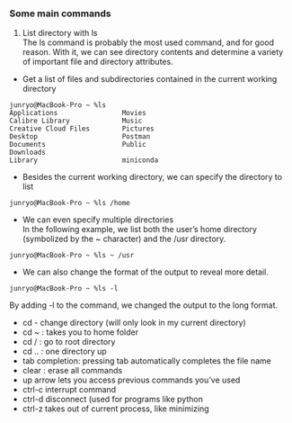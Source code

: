 ### Some main commands
1. List directory with ls  
The ls command is probably the most used command, and for good reason. With it, we can see directory contents and determine a variety of important file and directory attributes.   
  * Get a list of files and subdirectories contained in the current working directory  
```
junryo@MacBook-Pro ~ %ls  
Applications				Movies
Calibre Library				Music
Creative Cloud Files		Pictures
Desktop					    Postman
Documents				    Public
Downloads				    
Library					    miniconda
```
  * Besides the current working directory, we can specify the directory to list
```
junryo@MacBook-Pro ~ %ls /home
```
   * We can even specify multiple directories  
In the following example, we list both the user’s home directory (symbolized by the ~ character) and the /usr directory.
```
junryo@MacBook-Pro ~ %ls ~ /usr
```
   * We can also change the format of the output to reveal more detail.
```
junryo@MacBook-Pro ~ %ls -l
```
By adding -l to the command, we changed the output to the long format.  
* cd - change directory (will only look in my current directory)
* cd ~ : takes you to home folder
* cd / : go to root directory
* cd .. : one directory up
* tab completion: pressing tab automatically completes the file name
* clear : erase all commands
* up arrow lets you access previous commands you’ve used
* ctrl-c interrupt command
* ctrl-d disconnect (used for programs like python
* ctrl-z takes out of current process, like minimizing